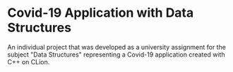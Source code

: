 # Covid-19 Application with Data Structures
An individual project that was developed as a university assignment for the subject "Data Structures" representing
a Covid-19 application created with C++ on CLion.
